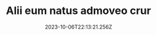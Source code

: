 ---
title: "Alii eum natus admoveo crur"
date: 2023-10-06T22:13:21.256Z
permalink: "/alii-eum-natus-admoveo-crur/"
---